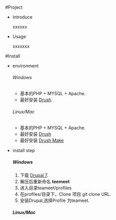 #Project
   *  Introduce

      xxxxxx 
   * Usage

      xxxxxxx

#Install
  * environment
    ###### Windows

     *  基本的PHP + MYSQL + Apache.
     *  最好安装 [Drush](http://drush.ws/drush_windows_installer).

    ###### Linux/Mac

     *  基本的PHP + MYSQL + Apache.
     *  最好安装 [Drush](http://drupalcode.org/project/drush.git/blob/HEAD:/README.txt)
     *  最好安装 [Drush Make](http://drupalcode.org/project/drush_make.git/blob_plain/refs/heads/6.x-2.x:/INSTALL.txt)

  * install step
    ##### Windows
     1.  下载 [Drupal 7](http://ftp.drupal.org/files/projects/drupal-7.4.tar.gz).
     2.  解压后重新命名 <b>teemeet</b>
     3.  进入目录teameet/profiles
     4.  在profiles/目录下，Clone 项目 git clone URL.
     5.  安装Drupal,选择Profile 为teameet.

    ##### Linux/Mac
